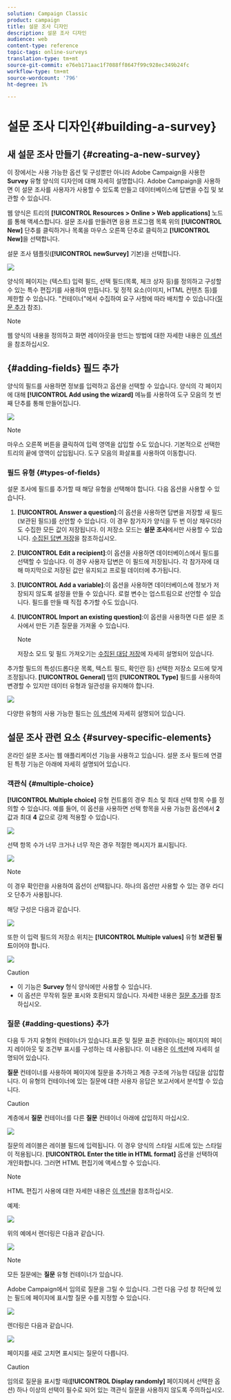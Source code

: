 ```yaml
---
solution: Campaign Classic
product: campaign
title: 설문 조사 디자인
description: 설문 조사 디자인
audience: web
content-type: reference
topic-tags: online-surveys
translation-type: tm+mt
source-git-commit: e76eb171aac1f7088ff8647f99c928ec349b24fc
workflow-type: tm+mt
source-wordcount: '796'
ht-degree: 1%

---
```



# 설문 조사 디자인{#building-a-survey}

## 새 설문 조사 만들기 {#creating-a-new-survey}

이 장에서는 사용 가능한 옵션 및 구성뿐만 아니라 Adobe Campaign을 사용한 **Survey** 유형 양식의 디자인에 대해 자세히 설명합니다. Adobe Campaign을 사용하면 이 설문 조사를 사용자가 사용할 수 있도록 만들고 데이터베이스에 답변을 수집 및 보관할 수 있습니다.

웹 양식은 트리의 **[!UICONTROL Resources > Online > Web applications]** 노드를 통해 액세스합니다. 설문 조사를 만들려면 응용 프로그램 목록 위의 **[!UICONTROL New]** 단추를 클릭하거나 목록을 마우스 오른쪽 단추로 클릭하고 **[!UICONTROL New]**&#x200B;을 선택합니다.

설문 조사 템플릿(**[!UICONTROL newSurvey]** 기본)을 선택합니다.

![](assets/s_ncs_admin_survey_select_template.png)

양식의 페이지는 (텍스트) 입력 필드, 선택 필드(목록, 체크 상자 등)를 정의하고 구성할 수 있는 특수 편집기를 사용하여 만듭니다. 및 정적 요소(이미지, HTML 컨텐츠 등)를 제한할 수 있습니다. &quot;컨테이너&quot;에서 수집하여 요구 사항에 따라 배치할 수 있습니다([질문 추가](#adding-questions) 참조).

>[!NOTE]
>
>웹 양식의 내용을 정의하고 화면 레이아웃을 만드는 방법에 대한 자세한 내용은 [이 섹션](../../web/using/about-web-forms.md)을 참조하십시오.

## {#adding-fields} 필드 추가

양식의 필드를 사용하면 정보를 입력하고 옵션을 선택할 수 있습니다. 양식의 각 페이지에 대해 **[!UICONTROL Add using the wizard]** 메뉴를 사용하여 도구 모음의 첫 번째 단추를 통해 만들어집니다.

![](assets/s_ncs_admin_survey_add_field_menu.png)

>[!NOTE]
>
>마우스 오른쪽 버튼을 클릭하여 입력 영역을 삽입할 수도 있습니다. 기본적으로 선택한 트리의 끝에 영역이 삽입됩니다. 도구 모음의 화살표를 사용하여 이동합니다.

### 필드 유형 {#types-of-fields}

설문 조사에 필드를 추가할 때 해당 유형을 선택해야 합니다. 다음 옵션을 사용할 수 있습니다.

1. **[!UICONTROL Answer a question]**:이 옵션을 사용하면 답변을 저장할 새 필드(보관된 필드)를 선언할 수 있습니다. 이 경우 참가자가 양식을 두 번 이상 채우더라도 수집한 모든 값이 저장됩니다. 이 저장소 모드는 **설문 조사**&#x200B;에서만 사용할 수 있습니다. [수집된 답변 저장](../../web/using/managing-answers.md#storing-collected-answers)을 참조하십시오.
1. **[!UICONTROL Edit a recipient]**:이 옵션을 사용하면 데이터베이스에서 필드를 선택할 수 있습니다. 이 경우 사용자 답변은 이 필드에 저장됩니다. 각 참가자에 대해 마지막으로 저장된 값만 유지되고 프로필 데이터에 추가됩니다.
1. **[!UICONTROL Add a variable]**:이 옵션을 사용하면 데이터베이스에 정보가 저장되지 않도록 설정을 만들 수 있습니다. 로컬 변수는 업스트림으로 선언할 수 있습니다. 필드를 만들 때 직접 추가할 수도 있습니다.
1. **[!UICONTROL Import an existing question]**:이 옵션을 사용하면 다른 설문 조사에서 만든 기존 질문을 가져올 수 있습니다.

   >[!NOTE]
   >
   >저장소 모드 및 필드 가져오기는 [수집된 대답 저장](../../web/using/managing-answers.md#storing-collected-answers)에 자세히 설명되어 있습니다.

추가할 필드의 특성(드롭다운 목록, 텍스트 필드, 확인란 등) 선택한 저장소 모드에 맞게 조정됩니다. **[!UICONTROL General]** 탭의 **[!UICONTROL Type]** 필드를 사용하여 변경할 수 있지만 데이터 유형과 일관성을 유지해야 합니다.

![](assets/s_ncs_admin_survey_change_type.png)

다양한 유형의 사용 가능한 필드는 [이 섹션](../../web/using/about-web-forms.md)에 자세히 설명되어 있습니다.

## 설문 조사 관련 요소 {#survey-specific-elements}

온라인 설문 조사는 웹 애플리케이션 기능을 사용하고 있습니다. 설문 조사 필드에 연결된 특정 기능은 아래에 자세히 설명되어 있습니다.

### 객관식 {#multiple-choice}

**[!UICONTROL Multiple choice]** 유형 컨트롤의 경우 최소 및 최대 선택 항목 수를 정의할 수 있습니다. 예를 들어, 이 옵션을 사용하면 선택 항목을 사용 가능한 옵션에서 **2** 값과 최대 **4** 값으로 강제 적용할 수 있습니다.

![](assets/s_ncs_admin_survey_multichoice_ex1.png)

선택 항목 수가 너무 크거나 너무 작은 경우 적절한 메시지가 표시됩니다.

![](assets/s_ncs_admin_survey_multichoice_ex2.png)

>[!NOTE]
>
>이 경우 확인란을 사용하여 옵션이 선택됩니다. 하나의 옵션만 사용할 수 있는 경우 라디오 단추가 사용됩니다.

해당 구성은 다음과 같습니다.

![](assets/s_ncs_admin_survey_multichoice_ex3.png)

또한 이 입력 필드의 저장소 위치는 **[!UICONTROL Multiple values]** 유형 **보관된 필드**&#x200B;이어야 합니다.

![](assets/s_ncs_admin_survey_multiple_values_field.png)

>[!CAUTION]
>
>* 이 기능은 **Survey** 형식 양식에만 사용할 수 있습니다.
>* 이 옵션은 무작위 질문 표시와 호환되지 않습니다. 자세한 내용은 [질문 추가](#adding-questions)를 참조하십시오.


### 질문 {#adding-questions} 추가

다음 두 가지 유형의 컨테이너가 있습니다.표준 및 질문 표준 컨테이너는 페이지의 페이지 레이아웃 및 조건부 표시를 구성하는 데 사용됩니다. 이 내용은 [이 섹션](../../web/using/about-web-forms.md)에 자세히 설명되어 있습니다.

**질문** 컨테이너를 사용하여 페이지에 질문을 추가하고 계층 구조에 가능한 대답을 삽입합니다. 이 유형의 컨테이너에 있는 질문에 대한 사용자 응답은 보고서에서 분석할 수 있습니다.

>[!CAUTION]
>
>계층에서 **질문** 컨테이너를 다른 **질문** 컨테이너 아래에 삽입하지 마십시오.

![](assets/s_ncs_admin_question_label.png)

질문의 레이블은 레이블 필드에 입력됩니다. 이 경우 양식의 스타일 시트에 있는 스타일이 적용됩니다. **[!UICONTROL Enter the title in HTML format]** 옵션을 선택하여 개인화합니다. 그러면 HTML 편집기에 액세스할 수 있습니다.

>[!NOTE]
>
>HTML 편집기 사용에 대한 자세한 내용은 [이 섹션](../../web/using/about-web-forms.md)을 참조하십시오.

예제:

![](assets/s_ncs_admin_survey_containers_qu_arbo.png)

위의 예에서 렌더링은 다음과 같습니다.

![](assets/s_ncs_admin_survey_containers_qu_ex.png)

>[!NOTE]
>
>모든 질문에는 **질문** 유형 컨테이너가 있습니다.

Adobe Campaign에서 임의로 질문을 그릴 수 있습니다. 그런 다음 구성 창 하단에 있는 필드에 페이지에 표시할 질문 수를 지정할 수 있습니다.

![](assets/s_ncs_admin_survey_containers_qu_display.png)

렌더링은 다음과 같습니다.

![](assets/s_ncs_admin_survey_containers_qu_display_rendering.png)

페이지를 새로 고치면 표시되는 질문이 다릅니다.

>[!CAUTION]
>
>임의로 질문을 표시할 때(**[!UICONTROL Display randomly]** 페이지에서 선택한 옵션) 하나 이상의 선택이 필수로 되어 있는 객관식 질문을 사용하지 않도록 주의하십시오.

